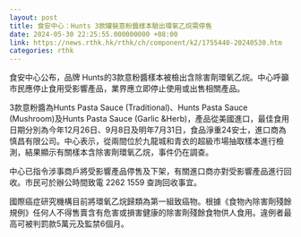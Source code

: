 ```yaml
---
layout: post
title: 食安中心：Hunts 3款罐裝意粉醬樣本驗出環氧乙烷需停售
date: 2024-05-30 22:25:55.000000000 +08:00
link: https://news.rthk.hk/rthk/ch/component/k2/1755440-20240530.htm
categories: rthk
---
```


食安中心公布，品牌 Hunts的3款意粉醬樣本被檢出含除害劑環氧乙烷。中心呼籲市民應停止食用受影響產品，業界應立即停止使用或出售相關產品。

3款意粉醬為Hunts Pasta Sauce (Traditional)、Hunts Pasta Sauce (Mushroom)及Hunts Pasta Sauce (Garlic &Herb)，產品從美國進口，最佳食用日期分別為今年12月26日、9月8日及明年7月31日，食品淨重24安士，進口商為慎昌有限公司。中心表示，從兩間位於九龍城和青衣的超級市場抽取樣本進行檢測，結果顯示有關樣本含除害劑環氧乙烷，事件仍在調查。

中心已指令涉事商戶將受影響產品停售及下架，有關進口商亦對受影響產品進行回收。市民可於辦公時間致電 2262 1559 查詢回收事宜。

國際癌症研究機構目前將環氧乙烷歸類為第一組致癌物。根據《食物內除害劑殘餘規例》任何人不得售賣含有危害或損害健康的除害劑殘餘食物供人食用。違例者最高可被判罰款5萬元及監禁6個月。
